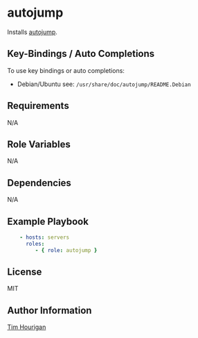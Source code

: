 # autojump

Installs [autojump](https://github.com/wting/autojump).

## Key-Bindings / Auto Completions

To use key bindings or auto completions:

* Debian/Ubuntu see: `/usr/share/doc/autojump/README.Debian`

## Requirements

N/A

## Role Variables

N/A

## Dependencies

N/A

## Example Playbook

```yaml
    - hosts: servers
      roles:
         - { role: autojump }
```

## License

MIT

## Author Information

[Tim Hourigan](https://github.com/timhourigan)
